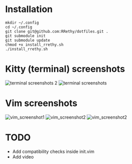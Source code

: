 # Installation

```
mkdir ~/.config
cd ~/.config
git clone git@github.com:RRethy/dotfiles.git .
git submodule init
git submodule update
chmod +x install_rrethy.sh
./install_rrethy.sh
```

# Kitty (terminal) screenshots

<img src="https://user-images.githubusercontent.com/21000943/40283078-ad2b77dc-5c2d-11e8-8f53-f14f6c1ff166.png" title="terminal screenshots 2">
<img src="https://user-images.githubusercontent.com/21000943/40283117-335e7930-5c2e-11e8-9a80-b51717c9e5b0.png" title="terminal screenshots">

# Vim screenshots

<img src="https://user-images.githubusercontent.com/21000943/40283077-ad0e288a-5c2d-11e8-9d9b-fa05cf66f301.png" title="vim_screenshot1">
<img src="https://user-images.githubusercontent.com/21000943/40283076-acf479da-5c2d-11e8-87c3-a38deafaaf91.png" title="vim_screenshot2">
<img src="https://user-images.githubusercontent.com/21000943/40283079-ad46efc6-5c2d-11e8-9e0c-07604c85094a.png" title="vim_screenshot2">

# TODO

* Add compatibility checks inside init.vim
* Add video
